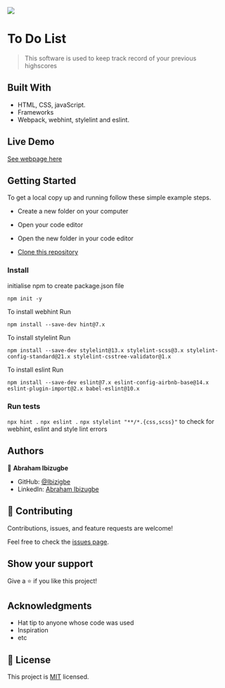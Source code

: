![](https://img.shields.io/badge/Microverse-blueviolet)

# To Do List

> This software is used to keep track record of your previous highscores

## Built With

- HTML, CSS, javaScript.
- Frameworks
- Webpack, webhint, stylelint and eslint.

## Live Demo

[See webpage here](https://ibizugbe.github.io/Leaderboard/)

## Getting Started

To get a local copy up and running follow these simple example steps.

- Create a new folder on your computer

- Open your code editor

- Open the new folder in your code editor

- [Clone this repository](https://github.com/Ibizugbe/Leaderboard)

### Install

initialise npm to create package.json file

```
npm init -y
```

To install webhint Run

```
npm install --save-dev hint@7.x
```

To install stylelint Run

```
npm install --save-dev stylelint@13.x stylelint-scss@3.x stylelint-config-standard@21.x stylelint-csstree-validator@1.x
```

To install eslint Run

```
npm install --save-dev eslint@7.x eslint-config-airbnb-base@14.x eslint-plugin-import@2.x babel-eslint@10.x
```

### Run tests

`npx hint .`
`npx eslint .`
`npx stylelint "**/*.{css,scss}"`
to check for webhint, eslint and style lint errors

## Authors

👤 **Abraham Ibizugbe**

- GitHub: [@Ibizigbe](https://github.com/Ibizugbe)
- LinkedIn: [Abraham Ibizugbe](https://www.linkedin.com/in/abraham-ibizugbe-763791115/)

## 🤝 Contributing

Contributions, issues, and feature requests are welcome!

Feel free to check the [issues page](https://github.com/Ibizugbe/Leaderboard/issues).

## Show your support

Give a ⭐️ if you like this project!

## Acknowledgments

- Hat tip to anyone whose code was used
- Inspiration
- etc

## 📝 License

This project is [MIT](./MIT.md) licensed.
